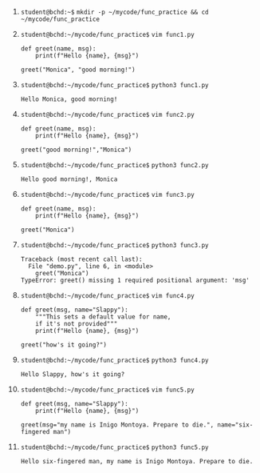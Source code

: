1. `student@bchd:~$` `mkdir -p ~/mycode/func_practice && cd ~/mycode/func_practice`

0. `student@bchd:~/mycode/func_practice$` `vim func1.py`

    ```
    def greet(name, msg):
        print(f"Hello {name}, {msg}")

    greet("Monica", "good morning!")
    ```

0. `student@bchd:~/mycode/func_practice$` `python3 func1.py`

    ```
    Hello Monica, good morning!
    ```

0. `student@bchd:~/mycode/func_practice$` `vim func2.py`

    ```
    def greet(name, msg):
        print(f"Hello {name}, {msg}")

    greet("good morning!","Monica")
    ```

0. `student@bchd:~/mycode/func_practice$` `python3 func2.py`

    ```
    Hello good morning!, Monica
    ```

0. `student@bchd:~/mycode/func_practice$` `vim func3.py`

    ```
    def greet(name, msg):
        print(f"Hello {name}, {msg}")

    greet("Monica")
    ```

0. `student@bchd:~/mycode/func_practice$` `python3 func3.py`

    ```
    Traceback (most recent call last):
      File "demo.py", line 6, in <module>
        greet("Monica")
    TypeError: greet() missing 1 required positional argument: 'msg'
    ```

0. `student@bchd:~/mycode/func_practice$` `vim func4.py`

    ```
    def greet(msg, name="Slappy"):
        """This sets a default value for name, 
        if it's not provided"""
        print(f"Hello {name}, {msg}")

    greet("how's it going?")
    ```

0. `student@bchd:~/mycode/func_practice$` `python3 func4.py`

    ```
    Hello Slappy, how's it going?
    ```

0. `student@bchd:~/mycode/func_practice$` `vim func5.py`

    ```
    def greet(msg, name="Slappy"):
        print(f"Hello {name}, {msg}")

    greet(msg="my name is Inigo Montoya. Prepare to die.", name="six-fingered man")
    ```

0. `student@bchd:~/mycode/func_practice$` `python3 func5.py`

    ```
    Hello six-fingered man, my name is Inigo Montoya. Prepare to die.
    ```
